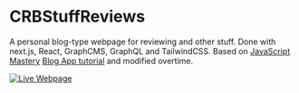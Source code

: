 # CRBStuffReviews

A personal blog-type webpage for reviewing and other stuff.
Done with next.js, React, GraphCMS, GraphQL and TailwindCSS.
Based on [JavaScript Mastery](https://www.youtube.com/c/JavaScriptMastery) [Blog App tutorial](https://youtu.be/HYv55DhgTuA) and modified overtime.

[![Live Webpage](https://crbstuffreviews.es/)](https://crbstuffreviews.es/)
